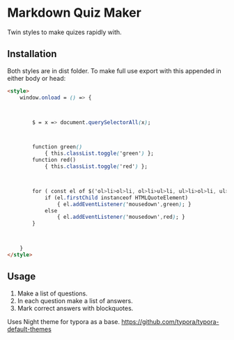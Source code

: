 # Markdown Quiz Maker
Twin styles to make quizes rapidly with.

## Installation

Both styles are in dist folder. To make full use export with this appended in either body or head:

```html
<style>
    window.onload = () => {



        $ = x => document.querySelectorAll(x);



        function green()
            { this.classList.toggle('green') };
        function red()
            { this.classList.toggle('red') };



        for ( const el of $('ol>li>ol>li, ol>li>ul>li, ul>li>ol>li, ul>li>ul>li') ) {
            if (el.firstChild instanceof HTMLQuoteElement)
                { el.addEventListener('mousedown',green); }
            else
                { el.addEventListener('mousedown',red); }
        }



    }
</style>
```

## Usage

1. Make a list of questions.
2. In each question make a list of answers.
3. Mark correct answers with blockquotes.





Uses Night theme for typora as a base.
https://github.com/typora/typora-default-themes
